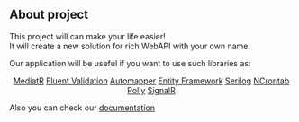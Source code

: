 ## About project

<p>This project will can make your life easier! <br>It will create a new solution for rich WebAPI with your own name.</p>
<p>Our application will be useful if you want to use such libraries as:</p>
<p align="center">
    <a href="https://www.nuget.org/packages/MediatR">MediatR</a>
    <a href="https://docs.fluentvalidation.net/en/latest/">Fluent Validation</a>
    <a href="https://automapper.org">Automapper</a>
    <a href="https://learn.microsoft.com/ru-ru/ef/core/">Entity Framework</a>
    <a href="https://serilog.net">Serilog</a>
    <a href="https://www.nuget.org/packages/NCrontab">NCrontab</a>
    <a href="https://www.nuget.org/packages/Polly">Polly</a>
    <a href="https://www.nuget.org/packages/Microsoft.AspNetCore.SignalR.Common">SignalR</a>
</p>
<p>Also you can check our <a href="https://github.com/mrlldd/template-dotnet-richwebapi/wiki">documentation</a></p>
